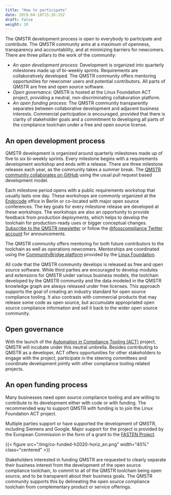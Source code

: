 ```yaml
---
title: "How to participate"
date: 2019-04-18T15:26:15Z
draft: false
weight: 10
---
```


The QMSTR development process is open to everybody to participate and
contribute. The QMSTR community aims at a maximum of openness,
transparency and accountability, and at minimizing barriers for
newcomers. There are three pillars to the work of the community:

* *An open development process*: Development is organized into
  quarterly milestones made up of bi-weekly sprints. Requirements are
  collaboratively developed. The QMSTR community offers mentoring
  opportunities for newcomer users and potential contributors. All
  parts of QMSTR are free and open source software.
* *Open governance*: QMSTR is hosted at the Linux Foundation ACT
  project, providing a neutral, non-discriminating collaboration
  platform.
* *An open funding process*: The QMSTR community transparently
  separates between collaborative development and adjacent business
  interests. Commercial participation is encouraged, provided that
  there is clarity of stakeholder goals and a commitment to developing
  all parts of the compliance toolchain under a free and open source
  license.

## An open development process

QMSTR development is organized around quarterly milestones made up of
five to six bi-weekly sprints. Every milestone begins with a
requirements development workshop and ends with a release. There are
three milestone releases each year, as the community takes a summer
break. The
[QMSTR community collaborates on GitHub](https://github.com/QMSTR)
using the usual pull request based development model.

Each milestone period opens with a public requirements workshop that
usually lasts one day. These workshops are commonly organized at
the [Endocode](https://endocode.com/) office in Berlin or co-located
with major open source conferences. The key goals for every milestone
release are developed at these workshops. The workshops are also an
opportunity to provide feedback from production deployments, which
helps to develop the toolchain for production-ready uses or bigger
conceptual
changes. [Subscribe to the QMSTR newsletter](https://qmstr.org/contact/) or
follow
the
[@fosscompliance Twitter account](https://twitter.com/fosscompliance)
for announcements.

The QMSTR community offers mentoring for both future contributors to
the toolchain as well as operations newcomers. Mentorships are
coordinated using
the [CommunityBridge platform](https://communitybridge.org/) provided
by the [Linux Foundation](https://www.linuxfoundation.org/).

All code that the QMSTR community develops is released as free and
open source software. While third parties are encouraged to develop
modules and extensions for QMSTR under various business models, the
toolchain developed by the QMSTR community and the data modeled in the
QMSTR knowledge graph are always released under free licenses. This
approach supports the goal of creating an industry standard for open
source compliance tooling. It also contrasts with commercial products
that may release some code as open source, but accumulate appropriated
open source compliance information and sell it back to the wider open
source community.

## Open governance

With the launch of
the
[Automation in Compliance Tooling (ACT)](https://www.linuxfoundation.org/press-release/2018/12/the-linux-foundation-to-launch-new-tooling-project-to-improve-open-source-compliance/) project,
QMSTR will incubate under this neutral umbrella. Besides contributing
to QMSTR as a developer, ACT offers opportunities for other
stakeholders to engage with the project, participate in the steering
committees and coordinate development jointly with other compliance
tooling related projects.

## An open funding process

Many businesses need open source compliance tooling and are willing to
contribute to its development either with code or with funding. The
recommended way to support QMSTR with funding is to join the Linux
Foundation ACT project.

Multiple parties support or have supported the development of QMSTR,
including Siemens and Google. Major support for the project is
provided by the European Commission in the form of a grant to
the [FASTEN Project](https://www.fasten-project.eu/).

{{< figure src="/img/co-funded-h2020-horiz_en.png" width="40%" class="centered" >}}

Stakeholders interested in funding QMSTR are requested to clearly
separate their business interest from the development of the open
source compliance toolchain, to commit to all of the QMSTR toolchain
being open source, and to be transparent about their business goals. The
QMSTR community supports this by delineating the open source compliance
toolchain from complementary product or service offerings.
